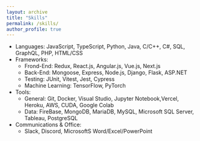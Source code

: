 ```yaml
---
layout: archive
title: "Skills"
permalink: /skills/
author_profile: true
---
```


* Languages: JavaScript, TypeScript, Python, Java, C/C++, C#, SQL, GraphQL, PHP, HTML/CSS
* Frameworks: 
  * Frond-End: Redux, React.js, Angular.js, Vue.js, Next.js
  * Back-End: Mongoose, Express, Node.js, Django, Flask, ASP.NET
  * Testing: JUnit, Vitest, Jest, Cypress
  * Machine Learning: TensorFlow, PyTorch
* Tools: 
  * General: Git, Docker, Visual Studio, Jupyter Notebook,Vercel, Heroku, AWS, CUDA, Google Colab
  * Data: FireBase, MongoDB, MariaDB, MySQL, Microsoft SQL Server, Tableau, PostgreSQL
* Communications & Office:
  * Slack, Discord, MicrosoftS Word/Excel/PowerPoint
